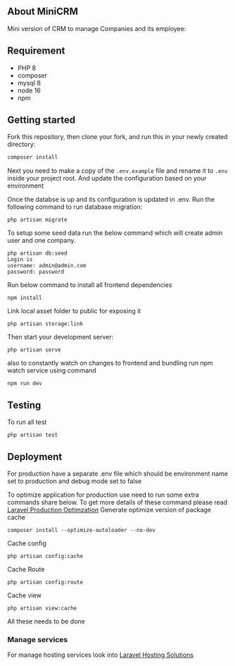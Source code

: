 
## About MiniCRM

Mini version of CRM to manage Companies and its employee:

## Requirement

- PHP 8
- composer 
- mysql 8
- node 16
- npm

## Getting started

Fork this repository, then clone your fork, and run this in your newly created directory:

```bash
composer install
```

Next you need to make a copy of the `.env.example` file and rename it to `.env` inside your project root. And update the configuration based on your environment

Once the databse is up and its configuration is updated in .env. Run the following command to run database migration:

```
php artisan migrate
```
To setup some seed data run the below command which will create admin user and one company. 
```
php artisan db:seed
Login is 
username: admin@admin.com
password: password
```

Run below command to install all frontend dependencies
```
npm install
```
Link local asset folder to public for exposing it
```
php artisan storage:link
```
Then start your development server:

```
php artisan serve
```
also to constantly watch on changes to frontend and bundling run npm watch service using command
```
npm run dev
```
## Testing

To run all test 
```
php artisan test
```

## Deployment
For production have a separate .env file which should be environment name set to production and debug mode set to false

To optimize application for production use need to run some extra commands share below. To get more details of these command please read  [Laravel Production Optimzation](https://laravel.com/docs/9.x/deployment#optimization)
Generate optimize version of package cache
```
composer install --optimize-autoloader --no-dev
```
Cache config
```
php artisan config:cache
```
Cache Route
```
php artisan config:route
```
Cache view
```
php artisan view:cache
```
All these needs to be done

### Manage services
For manage hosting services look into [Laravel Hosting Solutions](https://laravel.com/docs/9.x/deployment#deploying-with-forge-or-vapor)
